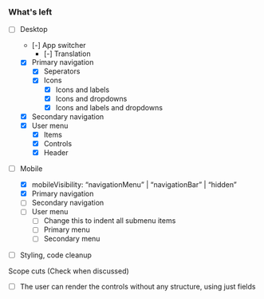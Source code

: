### What's left

- [ ] Desktop

  - [-] App switcher
    - [-] Translation
  - [x] Primary navigation
    - [x] Seperators
    - [x] Icons
      - [x] Icons and labels
      - [x] Icons and dropdowns
      - [x] Icons and labels and dropdowns
  - [x] Secondary navigation
  - [x] User menu
    - [x] Items
    - [x] Controls
    - [x] Header

- [ ] Mobile

  - [x] mobileVisibility: “navigationMenu” | “navigationBar” | “hidden”
  - [x] Primary navigation
  - [ ] Secondary navigation
  - [ ] User menu
    - [ ] Change this to indent all submenu items
    - [ ] Primary menu
    - [ ] Secondary menu

- [ ] Styling, code cleanup

Scope cuts (Check when discussed)

- [ ] The user can render the controls without any structure, using just fields
